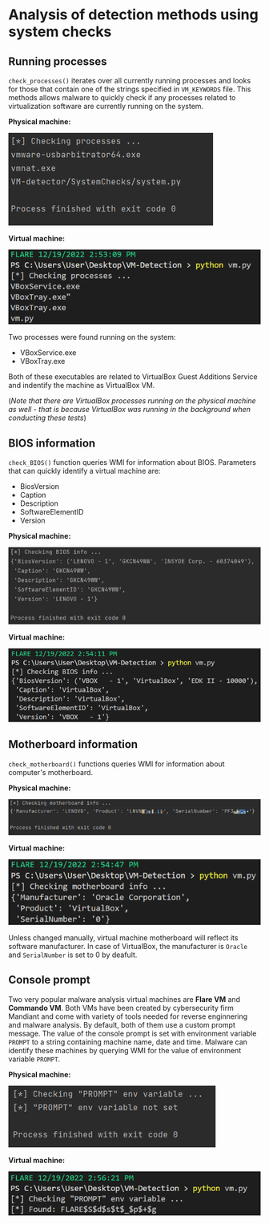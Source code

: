 # Analysis of detection methods using system checks

## Running processes

`check_processes()` iterates over all currently running processes and looks for those that contain one of 
the strings specified in `VM_KEYWORDS` file. This methods allows malware to quickly check if any processes
related to virtualization software are currently running on the system.

**Physical machine:**

![check_process() on windows](images/processes_win.png)

**Virtual machine:**

![check_process() on vm](images/processes_vm.png)

Two processes were found running on the system:
* VBoxService.exe 
* VBoxTray.exe 

Both of these executables are related to VirtualBox Guest Additions Service and
indentify the machine as VirtualBox VM.

(_Note that there are VirtualBox processes running on the physical machine as well - 
that is because VirtualBox was running in the background when conducting these tests_)

## BIOS information 

`check_BIOS()` function queries WMI for information about BIOS. Parameters that can quickly identify a virtual
machine are:
* BiosVersion
* Caption
* Description
* SoftwareElementID
* Version

**Physical machine:**

![check_BIOS() on windows](images/bios_win.png)

**Virtual machine:**

![check_BIOS()on vm](images/bios_vm.png)


## Motherboard information

`check_motherboard()` functions queries WMI for information about computer's motherboard.


**Physical machine:**

![check_motherboard() on windows](images/motherboard_win.png)

**Virtual machine:**

![check_motherboard() on vm](images/motherboard_vm.png)


Unless changed manually, virtual machine motherboard will reflect its software manufacturer. 
In case of VirtualBox, the manufacturer is `Oracle` and  `SerialNumber` is set to 
0 by deafult.
## Console prompt

Two very popular malware analysis virtual machines are **Flare VM** and **Commando VM**.
Both VMs have been created by cybersecurity firm Mandiant and come with variety of 
tools needed for reverse enginnering and malware analysis. By default, both of them use 
a custom prompt message. The value of the console prompt is set with
environment variable `PROMPT` to a string containing machine name, date and time.
Malware can identify these machines by querying WMI for the 
value of environment variable `PROMPT`.

**Physical machine:**

![check_prompt() on windows](images/prompt_win.png)

**Virtual machine:**

![check_prompt() on windows](images/prompt_vm.png)